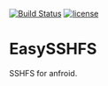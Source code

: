 [![Build Status](https://travis-ci.org/bobrofon/easysshfs.svg?branch=master)](https://travis-ci.org/bobrofon/easysshfs) [![license](https://img.shields.io/github/license/mashape/apistatus.svg?maxAge=2592000)](https://github.com/bobrofon/easysshfs/blob/master/LICENSE.txt)

# EasySSHFS
SSHFS for anfroid.
